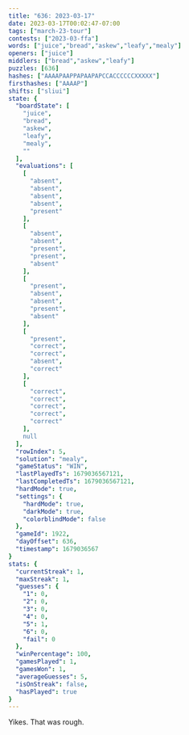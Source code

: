 ```yaml
---
title: "636: 2023-03-17"
date: 2023-03-17T00:02:47-07:00
tags: ["march-23-tour"]
contests: ["2023-03-ffa"]
words: ["juice","bread","askew","leafy","mealy"]
openers: ["juice"]
middlers: ["bread","askew","leafy"]
puzzles: [636]
hashes: ["AAAAPAAPPAPAAPAPCCACCCCCCXXXXX"]
firsthashes: ["AAAAP"]
shifts: ["sliui"]
state: {
  "boardState": [
    "juice",
    "bread",
    "askew",
    "leafy",
    "mealy",
    ""
  ],
  "evaluations": [
    [
      "absent",
      "absent",
      "absent",
      "absent",
      "present"
    ],
    [
      "absent",
      "absent",
      "present",
      "present",
      "absent"
    ],
    [
      "present",
      "absent",
      "absent",
      "present",
      "absent"
    ],
    [
      "present",
      "correct",
      "correct",
      "absent",
      "correct"
    ],
    [
      "correct",
      "correct",
      "correct",
      "correct",
      "correct"
    ],
    null
  ],
  "rowIndex": 5,
  "solution": "mealy",
  "gameStatus": "WIN",
  "lastPlayedTs": 1679036567121,
  "lastCompletedTs": 1679036567121,
  "hardMode": true,
  "settings": {
    "hardMode": true,
    "darkMode": true,
    "colorblindMode": false
  },
  "gameId": 1922,
  "dayOffset": 636,
  "timestamp": 1679036567
}
stats: {
  "currentStreak": 1,
  "maxStreak": 1,
  "guesses": {
    "1": 0,
    "2": 0,
    "3": 0,
    "4": 0,
    "5": 1,
    "6": 0,
    "fail": 0
  },
  "winPercentage": 100,
  "gamesPlayed": 1,
  "gamesWon": 1,
  "averageGuesses": 5,
  "isOnStreak": false,
  "hasPlayed": true
}
---
```

<!-- more -->
Yikes. That was rough. 
